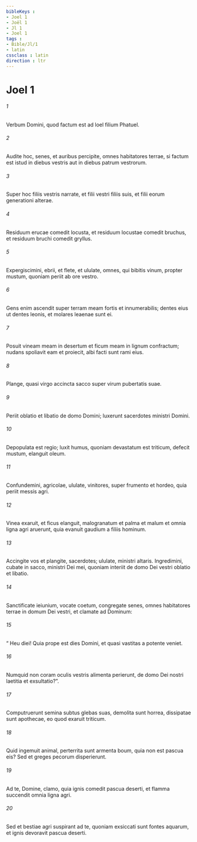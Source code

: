 ```yaml
---
bibleKeys : 
- Joel 1
- Joël 1
- Jl 1
- Joel 1
tags : 
- Bible/Jl/1
- latin
cssclass : latin
direction : ltr
---
```


# Joel 1

###### 1
Verbum Domini, quod factum est ad loel filium Phatuel.
###### 2
Audite hoc, senes, et auribus percipite, omnes habitatores terrae, si factum est istud in diebus vestris aut in diebus patrum vestrorum.
###### 3
Super hoc filiis vestris narrate, et filii vestri filiis suis, et filii eorum generationi alterae.
###### 4
Residuum erucae comedit locusta, et residuum locustae comedit bruchus, et residuum bruchi comedit gryllus.
###### 5
Expergiscimini, ebrii, et flete, et ululate, omnes, qui bibitis vinum, propter mustum, quoniam periit ab ore vestro.
###### 6
Gens enim ascendit super terram meam fortis et innumerabilis; dentes eius ut dentes leonis, et molares leaenae sunt ei.
###### 7
Posuit vineam meam in desertum et ficum meam in lignum confractum; nudans spoliavit eam et proiecit, albi facti sunt rami eius.
###### 8
Plange, quasi virgo accincta sacco super virum pubertatis suae.
###### 9
Periit oblatio et libatio de domo Domini; luxerunt sacerdotes ministri Domini.
###### 10
Depopulata est regio; luxit humus, quoniam devastatum est triticum, defecit mustum, elanguit oleum.
###### 11
Confundemini, agricolae, ululate, vinitores, super frumento et hordeo, quia periit messis agri.
###### 12
Vinea exaruit, et ficus elanguit, malogranatum et palma et malum et omnia ligna agri aruerunt, quia evanuit gaudium a filiis hominum.
###### 13
Accingite vos et plangite, sacerdotes; ululate, ministri altaris. Ingredimini, cubate in sacco, ministri Dei mei, quoniam interiit de domo Dei vestri oblatio et libatio.
###### 14
Sanctificate ieiunium, vocate coetum, congregate senes, omnes habitatores terrae in domum Dei vestri, et clamate ad Dominum:
###### 15
“ Heu diei! Quia prope est dies Domini, et quasi vastitas a potente veniet.
###### 16
Numquid non coram oculis vestris alimenta perierunt, de domo Dei nostri laetitia et exsultatio?”.
###### 17
Computruerunt semina subtus glebas suas, demolita sunt horrea, dissipatae sunt apothecae, eo quod exaruit triticum.
###### 18
Quid ingemuit animal, perterrita sunt armenta boum, quia non est pascua eis? Sed et greges pecorum disperierunt.
###### 19
Ad te, Domine, clamo, quia ignis comedit pascua deserti, et flamma succendit omnia ligna agri.
###### 20
Sed et bestiae agri suspirant ad te, quoniam exsiccati sunt fontes aquarum, et ignis devoravit pascua deserti.
